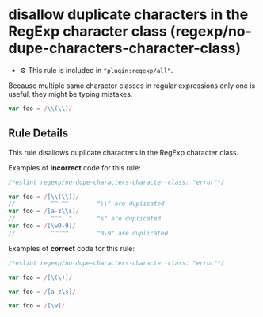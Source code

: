 # disallow duplicate characters in the RegExp character class (regexp/no-dupe-characters-character-class)

- :gear: This rule is included in `"plugin:regexp/all"`.

Because multiple same character classes in regular expressions only one is useful, they might be typing mistakes.

```js
var foo = /\\(\\)/
```

## Rule Details

This rule disallows duplicate characters in the RegExp character class.

Examples of **incorrect** code for this rule:

```js
/*eslint regexp/no-dupe-characters-character-class: "error"*/

var foo = /[\\(\\)]/
//          ^^ ^^        "\\" are duplicated
var foo = /[a-z\\s]/
//          ^^^  ^       "s" are duplicated
var foo = /[\w0-9]/
//          ^^^^^        "0-9" are duplicated
```

Examples of **correct** code for this rule:

```js
/*eslint regexp/no-dupe-characters-character-class: "error"*/

var foo = /[\(\)]/

var foo = /[a-z\s]/

var foo = /[\w]/
```
